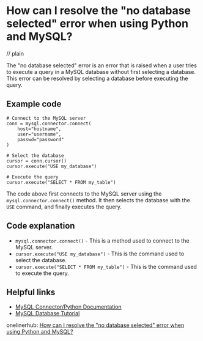 # How can I resolve the "no database selected" error when using Python and MySQL?
// plain

The "no database selected" error is an error that is raised when a user tries to execute a query in a MySQL database without first selecting a database. This error can be resolved by selecting a database before executing the query.

## Example code

```
# Connect to the MySQL server
conn = mysql.connector.connect(
    host="hostname",
    user="username",
    passwd="password"
)

# Select the database
cursor = conn.cursor()
cursor.execute("USE my_database")

# Execute the query
cursor.execute("SELECT * FROM my_table")
```

The code above first connects to the MySQL server using the `mysql.connector.connect()` method. It then selects the database with the `USE` command, and finally executes the query.

## Code explanation

* `mysql.connector.connect()` - This is a method used to connect to the MySQL server.
* `cursor.execute("USE my_database")` - This is the command used to select the database.
* `cursor.execute("SELECT * FROM my_table")` - This is the command used to execute the query.

## Helpful links
* [MySQL Connector/Python Documentation](https://dev.mysql.com/doc/connector-python/en/)
* [MySQL Database Tutorial](https://www.w3schools.com/sql/default.asp)

onelinerhub: [How can I resolve the "no database selected" error when using Python and MySQL?](https://onelinerhub.com/python-mysql/how-can-i-resolve-the--no-database-selected--error-when-using-python-and-mysql)